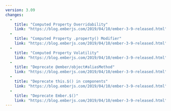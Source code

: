 ```yaml
---
version: 3.09
changes:
  -
    title: "Computed Property Overridability"
    link: "https://blog.emberjs.com/2019/04/10/ember-3-9-released.html"
  -
    title: "Computed Property .property() Modifier"
    link: "https://blog.emberjs.com/2019/04/10/ember-3-9-released.html"
  -
    title: "Computed Property Volatility"
    link: "https://blog.emberjs.com/2019/04/10/ember-3-9-released.html"
  -
    title: "Deprecate @ember/object#aliasMethod"
    link: "https://blog.emberjs.com/2019/04/10/ember-3-9-released.html"
  -
    title: "Deprecate this.$() in components"
    link: "https://blog.emberjs.com/2019/04/10/ember-3-9-released.html"
  -
    title: "Deprecate Ember.$()"
    link: "https://blog.emberjs.com/2019/04/10/ember-3-9-released.html"
---
```

